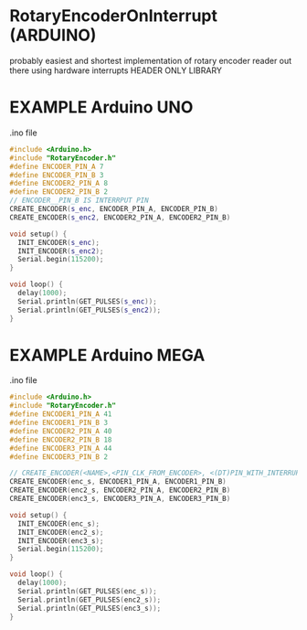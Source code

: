 # RotaryEncoderOnInterrupt (ARDUINO)
probably easiest and shortest implementation of rotary encoder reader out there using hardware interrupts
HEADER ONLY LIBRARY



# EXAMPLE Arduino UNO
.ino file

``` c++
#include <Arduino.h>
#include "RotaryEncoder.h"
#define ENCODER_PIN_A 7
#define ENCODER_PIN_B 3
#define ENCODER2_PIN_A 8
#define ENCODER2_PIN_B 2
// ENCODER__PIN_B IS INTERRPUT PIN
CREATE_ENCODER(s_enc, ENCODER_PIN_A, ENCODER_PIN_B)
CREATE_ENCODER(s_enc2, ENCODER2_PIN_A, ENCODER2_PIN_B)

void setup() {
  INIT_ENCODER(s_enc);
  INIT_ENCODER(s_enc2);
  Serial.begin(115200);
}

void loop() {
  delay(1000);
  Serial.println(GET_PULSES(s_enc));
  Serial.println(GET_PULSES(s_enc2));
}

```

# EXAMPLE Arduino MEGA
.ino file

``` c++
#include <Arduino.h>
#include "RotaryEncoder.h"
#define ENCODER1_PIN_A 41
#define ENCODER1_PIN_B 3
#define ENCODER2_PIN_A 40
#define ENCODER2_PIN_B 18
#define ENCODER3_PIN_A 44
#define ENCODER3_PIN_B 2

// CREATE_ENCODER(<NAME>,<PIN_CLK_FROM_ENCODER>, <(DT)PIN_WITH_INTERRUPT>)
CREATE_ENCODER(enc_s, ENCODER1_PIN_A, ENCODER1_PIN_B)
CREATE_ENCODER(enc2_s, ENCODER2_PIN_A, ENCODER2_PIN_B)
CREATE_ENCODER(enc3_s, ENCODER3_PIN_A, ENCODER3_PIN_B)

void setup() {
  INIT_ENCODER(enc_s);
  INIT_ENCODER(enc2_s);
  INIT_ENCODER(enc3_s);
  Serial.begin(115200);
}

void loop() {
  delay(1000);
  Serial.println(GET_PULSES(enc_s));
  Serial.println(GET_PULSES(enc2_s));
  Serial.println(GET_PULSES(enc3_s));
}


```
